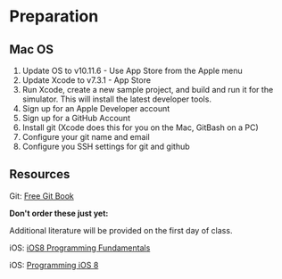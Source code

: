 Preparation
==========

## Mac OS

1. Update OS to v10.11.6 - Use App Store from the Apple menu
2. Update Xcode to v7.3.1 - App Store
3. Run Xcode, create a new sample project, and build and run it for the simulator. This will install the latest developer tools.
4. Sign up for an Apple Developer account
5. Sign up for a GitHub Account
6. Install git (Xcode does this for you on the Mac, GitBash on a PC)
7. Configure your git name and email
8. Configure you SSH settings for git and github


## Resources

Git: [Free Git Book](https://git-scm.com/book/en/v2)

**Don't order these just yet:**

Additional literature will be provided on the first day of class.

iOS: [iOS8 Programming Fundamentals](http://www.amazon.com/iOS-Programming-Fundamentals-Swift-Basics/dp/1491908904/)

iOS: [Programming iOS 8](http://www.amazon.com/Programming-iOS-Views-Controllers-Frameworks/dp/1491908734/)
